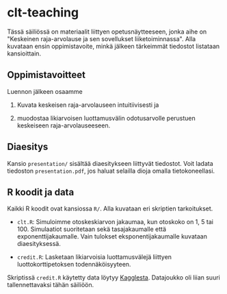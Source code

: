 # clt-teaching

Tässä säiliössä on materiaalit liittyen opetusnäytteeseen, jonka aihe on
"Keskeinen raja-arvolause ja sen sovellukset liiketoiminnassa". Alla kuvataan
ensin oppimistavoite, minkä jälkeen tärkeimmät tiedostot listataan kansioittain.

## Oppimistavoitteet

Luennon jälkeen osaamme

1. Kuvata keskeisen raja-arvolauseen intuitiivisesti ja

2. muodostaa likiarvoisen luottamusvälin odotusarvolle perustuen keskeiseen
   raja-arvolauseeseen.

## Diaesitys

Kansio `presentation/` sisältää diaesitykseen liittyvät tiedostot. Voit ladata
tiedoston `presentation.pdf`, jos haluat selailla dioja omalla tietokoneellasi.

## R koodit ja data

Kaikki R koodit ovat kansiossa `R/`. Alla kuvataan eri skriptien tarkoitukset.

- `clt.R`: Simuloimme otoskeskiarvon jakaumaa, kun otoskoko on 1, 5 tai 100.
  Simulaatiot suoritetaan sekä tasajakaumalle että exponenttijakaumalle. Vain
  tulokset eksponentijakaumalle kuvataan diaesityksessä.

- `credit.R`: Lasketaan likiarvoisia luottamusvälejä liittyen
  luottokorttipetoksen todennäköisyyteen.

Skriptissä `credit.R` käytetty data löytyy
[Kagglesta](https://www.kaggle.com/datasets/mlg-ulb/creditcardfraud?resource=download).
Datajoukko oli liian suuri tallennettavaksi tähän säiliöön.